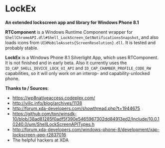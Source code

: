 # LockEx

**An extended lockscreen app and library for Windows Phone 8.1**

**RTComponent** is a Windows Runtime Component wrapper for ```ShellChromeAPI.dll#Shell_LockScreen_GetNotificationsSnapshot```, and also loads icons from ```UIXMobileAssets{ScreenResolution}.dll```. It is tested and probably stable.

**LockEx** is a Windows Phone 8.1 Silverlight App, which uses RTComponent. It is not finished and in early beta. Also it currently uses the ```ID_CAP_SHELL_DEVICE_LOCK_UI_API``` and ```ID_CAP_CHAMBER_PROFILE_CODE_RW``` capabilities, so it will only work on an interop- and capability-unlocked phone.

**Thanks to / Sources**: 
- https://wp8nativeaccess.codeplex.com/
- http://vilic.info/blog/archives/1138
- http://forum.xda-developers.com/showthread.php?t=1944675
- https://github.com/tpn/winsdk-10/blob/38ad81285f0adf5f390e5465967302dd84913ed2/Include/10.0.10240.0/um/ShellLockScreenAPITypes.h
- http://forum.xda-developers.com/windows-phone-8/development/xap-lockscreen-app-t2837016
- The helpful hackers at XDA
